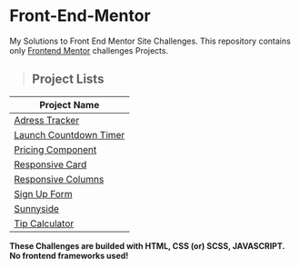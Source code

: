 # Front-End-Mentor

My Solutions to Front End Mentor Site Challenges. This repository contains only [Frontend Mentor](https://www.frontendmentor.io/challenges) challenges Projects.

> ## Project Lists

| Project Name |
|--------------|
| [Adress Tracker](https://github.com/GabrielNicolim/Front-End-Mentor/tree/main/AdressTracker) |
| [Launch Countdown Timer](https://github.com/GabrielNicolim/Front-End-Mentor/tree/main/LaunchCountdownTimer) |
| [Pricing Component](https://github.com/GabrielNicolim/Front-End-Mentor/tree/main/PricingComponent) |
| [Responsive Card](https://github.com/GabrielNicolim/Front-End-Mentor/tree/main/ResponsiveCard) |
| [Responsive Columns](https://github.com/GabrielNicolim/Front-End-Mentor/tree/main/ResponsiveColumns) |
| [Sign Up Form](https://github.com/GabrielNicolim/Front-End-Mentor/tree/main/SignUpForm) |
| [Sunnyside](https://github.com/GabrielNicolim/Front-End-Mentor/tree/main/Sunnyside) |
| [Tip Calculator](https://github.com/GabrielNicolim/Front-End-Mentor/tree/main/TipCalculator) |

**These Challenges are builded with HTML, CSS (or) SCSS, JAVASCRIPT. No frontend frameworks used!**
